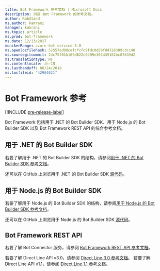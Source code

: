 ```yaml
---
title: Bot Framework 参考文档 | Microsoft Docs
description: 浏览 Bot Framework 的参考文档。
author: RobStand
ms.author: kamrani
manager: kamrani
ms.topic: article
ms.prod: bot-framework
ms.date: 12/13/2017
monikerRange: azure-bot-service-3.0
ms.openlocfilehash: 52557ed98cefcfcfc9fdc0d29fd4728309cdcc40
ms.sourcegitcommit: 2dc75701b169d822c9499e393439161bc87639d2
ms.translationtype: HT
ms.contentlocale: zh-CN
ms.lasthandoff: 08/24/2018
ms.locfileid: "42904021"
---
```

# <a name="bot-framework-reference"></a>Bot Framework 参考

[!INCLUDE [pre-release-label](./includes/pre-release-label-v3.md)]

Bot Framework 包括用于 .NET 的 Bot Builder SDK、用于 Node.js 的 Bot Builder SDK 以及 Bot Framework REST API 的综合参考文档。

## <a name="bot-builder-sdk-for-net"></a>用于 .NET 的 Bot Builder SDK
若要了解用于 .NET 的 Bot Builder SDK 的结构，请参阅[用于 .NET 的 Bot Builder SDK 参考文档](/dotnet/api/)。

还可以在 GitHub 上浏览用于 .NET 的 Bot Builder SDK [源代码](https://github.com/Microsoft/BotBuilder/tree/master/CSharp)。 

## <a name="bot-builder-sdk-for-nodejs"></a>用于 Node.js 的 Bot Builder SDK
若要了解用于 Node.js 的 Bot Builder SDK 的结构，请参阅[用于 Node.js 的 Bot Builder SDK 参考文档](https://docs.botframework.com/en-us/node/builder/calling-reference/modules/_botbuilder_d_.html)。

还可以在 GitHub 上浏览用于 Node.js 的 Bot Builder SDK [源代码](https://github.com/Microsoft/BotBuilder/tree/master/Node)。

## <a name="bot-framework-rest-apis"></a>Bot Framework REST API
若要了解 Bot Connector 服务，请参阅 [Bot Framework REST API 参考文档](~/rest-api/bot-framework-rest-connector-api-reference.md)。 

若要了解 Direct Line API v3.0，请参阅 [Direct Line 3.0 参考文档](~/rest-api/bot-framework-rest-direct-line-3-0-api-reference.md)。 若要了解 Direct Line API v1.1，请参阅 [Direct Line 1.1 参考文档](~/rest-api/bot-framework-rest-direct-line-1-1-api-reference.md)。


